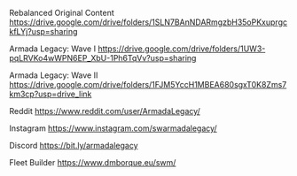 Rebalanced Original Content
https://drive.google.com/drive/folders/1SLN7BAnNDARmgzbH35oPKxuprgckfLYj?usp=sharing

Armada Legacy: Wave I
https://drive.google.com/drive/folders/1UW3-pqLRVKo4wWPN6EP_XbU-1Ph6TqVv?usp=sharing

Armada Legacy: Wave II
https://drive.google.com/drive/folders/1FJM5YccH1MBEA680sgxT0K8Zms7km3cp?usp=drive_link 

Reddit
https://www.reddit.com/user/ArmadaLegacy/

Instagram
https://www.instagram.com/swarmadalegacy/

Discord
https://bit.ly/armadalegacy

Fleet Builder
https://www.dmborque.eu/swm/
